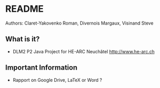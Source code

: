 # README #

Authors:
Claret-Yakovenko Roman, Divernois Margaux, Visinand Steve

## What is it? ##

* DLM2 P2 Java Project for HE-ARC Neuchâtel <http://www.he-arc.ch>

## Important Information ##

* Rapport on Google Drive, LaTeX or Word ?